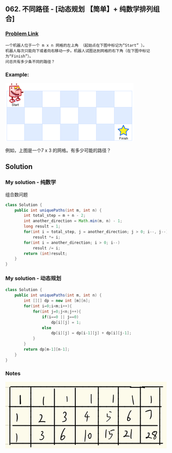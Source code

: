 ## 062. 不同路径 - [动态规划 【简单】+ 纯数学排列组合]

### [Problem Link](https://leetcode-cn.com/problems/unique-paths/)
	一个机器人位于一个 m x n 网格的左上角 （起始点在下图中标记为“Start” ）。
	机器人每次只能向下或者向右移动一步。机器人试图达到网格的右下角（在下图中标记为“Finish”）。
	问总共有多少条不同的路径？

### Example:

![img](../pics/62-2.png)

例如，上图是一个7 x 3 的网格。有多少可能的路径？

## Solution
### My solution - 纯数学

组合数问题

```java
class Solution {
    public int uniquePaths(int m, int n) {
        int total_step = m + n - 2;
        int another_direction = Math.min(m, n) - 1;
        long result = 1;
        for(int i = total_step, j = another_direction; j > 0; i--, j--) 
        	result *= i;
        for(int i = another_direction; i > 0; i--)
        	result /= i;
        return (int)result;
    }
}
```
### My solution - 动态规划

```java
class Solution {
    public int uniquePaths(int m, int n) {
        int [][] dp = new int [m][n];
        for(int i=0;i<m;i++){
            for(int j=0;j<n;j++){
                if(i==0 || j==0)
                    dp[i][j] = 1;
                else
                    dp[i][j] = dp[i-1][j] + dp[i][j-1];
            }
        }
        return dp[m-1][n-1];
    }
}
```

### Notes

![img](../pics/62-1.png)

